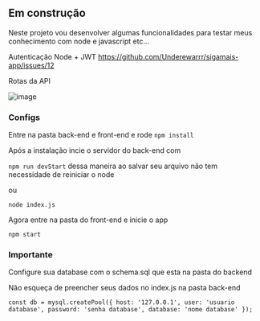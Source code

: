 ## Em construção
Neste projeto vou desenvolver algumas funcionalidades para testar meus conhecimento com node e javascript etc...

Autenticação Node + JWT https://github.com/Underewarrr/sigamais-app/issues/12

Rotas da API

![image](https://user-images.githubusercontent.com/74227915/182411968-dc4fab0a-2acc-4c89-b3c8-0bda2efb0dcc.png)


### Configs
Entre na pasta back-end e front-end e rode `npm install`

Após a instalação incie o servidor do back-end com

`npm run devStart` dessa maneira ao salvar seu arquivo não tem necessidade de reiniciar o node

ou 

`node index.js`

Agora entre na pasta do front-end e inicie o app

`npm start`
### Importante
Configure sua database com o schema.sql que esta na pasta do backend

Não esqueça de preencher seus dados no index.js na pasta back-end

`const db = mysql.createPool({
    host: '127.0.0.1',
    user: 'usuario database',
    password: 'senha database',
    database: 'nome database'
});`
